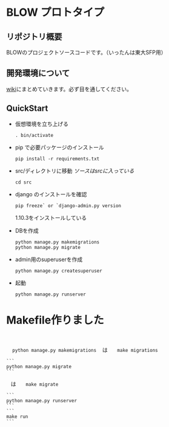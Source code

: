 # BLOW プロトタイプ
## リポジトリ概要
BLOWのプロジェクトソースコードです。（いったんは東大SFP用）

## 開発環境について
[wiki](https://github.com/ventus-inc/proto_blow/wiki "wiki")にまとめていきます。必ず目を通してください。

## QuickStart
* 仮想環境を立ち上げる

    ```. bin/activate```
    
* pip で必要パッケージのインストール

    ```
    pip install -r requirements.txt
    ```
* src/ディレクトリに移動 _ソースはsrcに入っている_

    ```
    cd src
    ```
* django のインストールを確認

    ```
    pip freeze` or `django-admin.py version
    ```
    1.10.3をインストールしている
* DBを作成

    ```
    python manage.py makemigrations
    python manage.py migrate
    ```
    
* admin用のsuperuserを作成

    ```
    python manage.py createsuperuser
    ```
* 起動

    ```
    python manage.py runserver
    ```

# Makefile作りました
    
    
    
    
    ```
    python manage.py makemigrations
    ```
    は
    ```
    make migrations
    ```


    
    ```
    python manage.py migrate
    ```
    は
    ```
    make migrate
    ```
    


    ```
    python manage.py runserver
    ```
    ```
    make run
    ```
